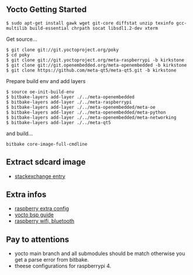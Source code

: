## Yocto Getting Started

```
$ sudo apt-get install gawk wget git-core diffstat unzip texinfo gcc-multilib build-essential chrpath socat libsdl1.2-dev xterm
```
Get source...
```
$ git clone git://git.yoctoproject.org/poky
$ cd poky
$ git clone git://git.yoctoproject.org/meta-raspberrypi -b kirkstone
$ git clone git://git.openembedded.org/meta-openembedded -b kirkstone
$ git clone https://github.com/meta-qt5/meta-qt5.git -b kirkstone
```
Prepare build env and add layers
```
$ source oe-init-build-env
$ bitbake-layers add-layer ./../meta-openembedded
$ bitbake-layers add-layer ./../meta-raspberrypi
$ bitbake-layers add-layer ./../meta-openembedded/meta-oe
$ bitbake-layers add-layer ./../meta-openembedded/meta-python
$ bitbake-layers add-layer ./../meta-openembedded/meta-networking
$ bitbake-layers add-layer ./../meta-qt5
```
and build...
```
bitbake core-image-full-cmdline
```

## Extract sdcard image

- [stackexchange entry](https://raspberrypi.stackexchange.com/questions/57155/how-do-i-use-yocto-to-build-an-sdcard-image-for-my-raspberry-pi-3-model-b)

## Extra infos

- [raspberry extra config](https://meta-raspberrypi.readthedocs.io/en/latest/extra-build-config.html)
- [yocto bsp guide](https://docs.yoctoproject.org/2.5/bsp-guide/bsp-guide.html)
- [raspberry wifi, bluetooth](https://raspberrypi.stackexchange.com/questions/49970/setting-up-in-built-bluetooth-from-raspberrypi3-using-image-created-with-yocto-j)

## Pay to attentions

- yocto main branch and all submodules should be match otherwise you get a parse error from bitbake.
- theese configurations for raspberrypi 4.
